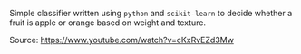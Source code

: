 Simple classifier written using `python` and `scikit-learn` to decide whether a fruit is apple or orange based on weight and texture.

Source: https://www.youtube.com/watch?v=cKxRvEZd3Mw